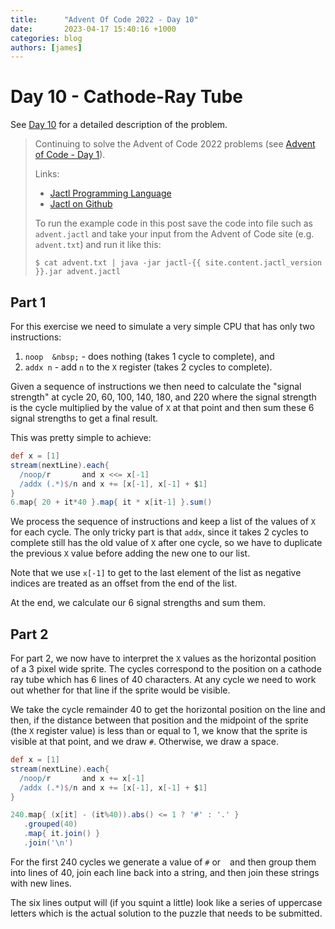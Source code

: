 ```yaml
---
title:      "Advent Of Code 2022 - Day 10"
date:       2023-04-17 15:40:16 +1000
categories: blog
authors: [james]
---
```


# Day 10 - Cathode-Ray Tube

See [Day 10](https://adventofcode.com/2022/day/10) for a detailed description of the problem.

<!--truncate-->

> Continuing to solve the Advent of Code 2022 problems
> (see [Advent of Code - Day 1](2023-04-06-advent-of-code-2022-day1.md)).
>
> Links:
> * [Jactl Programming Language](https://jactl.io)
> * [Jactl on Github](https://github.com/jaccomoc/jactl)
>
> To run the example code in this post save the code into file such as `advent.jactl` and take your input from the
> Advent of Code site (e.g. `advent.txt`) and run it like this:
> ```shell
> $ cat advent.txt | java -jar jactl-{{ site.content.jactl_version }}.jar advent.jactl 
> ```

## Part 1

For this exercise we need to simulate a very simple CPU that has only two instructions:
1. `noop  &nbsp;` - does nothing (takes 1 cycle to complete), and
2. `addx n` - add `n` to the `X` register (takes 2 cycles to complete). 

Given a sequence of instructions we then need to calculate the "signal strength" at cycle 20, 60, 100, 140, 180, and
220 where the signal strength is the cycle multiplied by the value of `X` at that point and then sum these 6 signal
strengths to get a final result.

This was pretty simple to achieve:

```groovy
def x = [1]
stream(nextLine).each{
  /noop/r       and x <<= x[-1]
  /addx (.*)$/n and x += [x[-1], x[-1] + $1]
}
6.map{ 20 + it*40 }.map{ it * x[it-1] }.sum()
```

We process the sequence of instructions and keep a list of the values of `X` for each cycle.
The only tricky part is that `addx`, since it takes 2 cycles to complete still has the old value of `X` after one
cycle, so we have to duplicate the previous `X` value before adding the new one to our list.

Note that we use `x[-1]` to get to the last element of the list as negative indices are treated as an offset from
the end of the list.

At the end, we calculate our 6 signal strengths and sum them.


## Part 2

For part 2, we now have to interpret the `X` values as the horizontal position of a 3 pixel wide sprite.
The cycles correspond to the position on a cathode ray tube which has 6 lines of 40 characters.
At any cycle we need to work out whether for that line if the sprite would be visible.

We take the cycle remainder 40 to get the horizontal position on the line and then, if the distance between
that position and the midpoint of the sprite (the `X` register value) is less than or equal to 1, we know that
the sprite is visible at that point, and we draw `#`.
Otherwise, we draw a space.

```groovy
def x = [1]
stream(nextLine).each{
  /noop/r       and x += x[-1]
  /addx (.*)$/n and x += [x[-1], x[-1] + $1]
}

240.map{ (x[it] - (it%40)).abs() <= 1 ? '#' : '.' }
   .grouped(40)
   .map{ it.join() }
   .join('\n')
```

For the first 240 cycles we generate a value of `#` or ` ` and then group them into lines of 40, join each line
back into a string, and then join these strings with new lines.

The six lines output will (if you squint a little) look like a series of uppercase letters which is the actual
solution to the puzzle that needs to be submitted.
